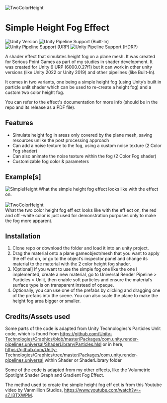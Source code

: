 ![TwoColorHeight](https://github.com/user-attachments/assets/430e949a-a72f-4631-b077-9892b48c5af9)

# Simple Height Fog Effect
![Unity Version](https://img.shields.io/badge/Unity-6000.0.27%27LTS%2B-blueviolet?logo=unity)
![Unity Pipeline Support (Built-In)](https://img.shields.io/badge/BiRP_✔️-darkgreen?logo=unity)
![Unity Pipeline Support (URP)](https://img.shields.io/badge/URP_✔️-blue?logo=unity)
![Unity Pipeline Support (HDRP)](https://img.shields.io/badge/HDRP_✔️-darkred?logo=unity)
 
A shader effect that simulates height fog on a plane mesh. It was created for Serious Point Games as part of my studies in shader development. It was created for Unity 6 URP (6000.0.27f1) 
but it can work in other unity versions (like Unity 2022 or Unity 2019) and other pipelines (like Built-In).


It comes in two variants, one being a simple height fog (using Unity’s built in particle unlit shader which can be 
used to re-create a height fog) and a custom two color height fog.

You can refer to the effect's documentation for more info (should be in the repo and its release as a PDF file).

## Features
- Simulate height fog in areas only covered by the plane mesh, saving resources unlike the post processing approach
- Can add a noise texture to the fog, using a custom noise texture (2 Color Fog shader)
- Can also animate the noise texture within the fog (2 Color Fog shader)
- Customizable fog color & parameters

## Example[s]
![SimpleHeight](https://github.com/user-attachments/assets/61e388e2-fc76-46bd-928a-3c82ca0b8276)
What the simple height fog effect looks like with the effect on.
<br>
<br>
![TwoColorHeight](https://github.com/user-attachments/assets/430e949a-a72f-4631-b077-9892b48c5af9)
<br>
What the two color height fog eff ect looks like with the eff ect on, the red and off -white color is just used for demonstration purposes only to make the fog more apparent.

## Installation
1. Clone repo or download the folder and load it into an unity project.
2. Drag the material onto a plane gameobject/mesh that you want to apply the eff ect on, or go to the object’s inspector panel and change its material to the material with the 2 color height fog shader.
3. [Optional] If you want to use the simple fog one like the one I implemented, create a new material, go to Universal Render Pipeline > Particles > Unlit, then enable soft particles and ensure the material’s
   surface type is on transparent instead of opaque.
4. Optionally, you can use one of the prefabs by clicking and dragging one of the prefabs into the scene. You can also scale the plane to make the height fog area bigger or smaller.

## Credits/Assets used
Some parts of the code is adapted from Unity Technologies's Particles Unlit code, which is found from https://github.com/Unity-Technologies/Graphics/blob/master/Packages/com.unity.render-pipelines.universal/ShaderLibrary/Particles.hlsl
or in here, https://github.com/Unity-Technologies/Graphics/tree/master/Packages/com.unity.render-pipelines.universal within Shader or ShaderLibrary folder

Some of the code is adapted from my other effects, like the Volumetric Spotlight Shader Graph and Gradient Fog Effect.

The method used to create the simple height fog eff ect is from this Youtube video by Vanmillion Studios, https://www.youtube.com/watch?v=-s7_l3TXWPM.
